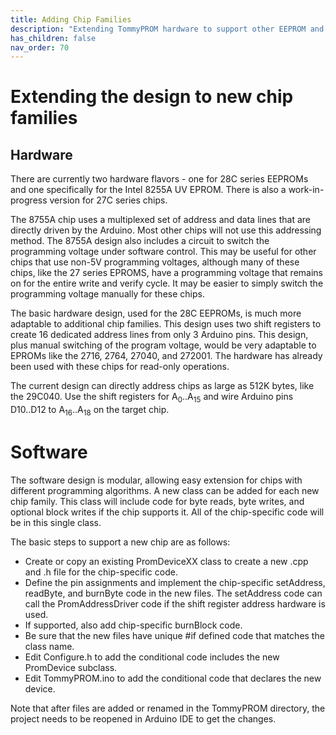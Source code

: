 ```yaml
---
title: Adding Chip Families
description: "Extending TommyPROM hardware to support other EEPROM and EPROM chips"
has_children: false
nav_order: 70
---
```


# Extending the design to new chip families

## Hardware

There are currently two hardware flavors - one for 28C series EEPROMs and one specifically
for the Intel 8255A UV EPROM. There is also a work-in-progress version for 27C series
chips.

The 8755A chip uses a multiplexed set of address and data lines that are directly driven
by the Arduino. Most other chips will not use this addressing method. The 8755A design
also includes a circuit to switch the programming voltage under software control.  This
may be useful for other chips that use non-5V programming voltages, although many of these
chips, like the 27 series EPROMS, have a programming voltage that remains on for the
entire write and verify cycle. It may be easier to simply switch the programming voltage
manually for these chips.

The basic hardware design, used for the 28C EEPROMs, is much more adaptable to additional
chip families. This design uses two shift registers to create 16 dedicated address lines
from only 3 Arduino pins. This design, plus manual switching of the program voltage, would
be very adaptable to EPROMs like the 2716, 2764, 27040, and 272001. The hardware has
already been used with these chips for read-only operations.

The current design can directly address chips as large as 512K bytes, like the 29C040. Use
the shift registers for A<sub>0</sub>..A<sub>15</sub> and wire Arduino pins D10..D12 to
A<sub>16</sub>..A<sub>18</sub> on the target chip.

# Software

The software design is modular, allowing easy extension for chips with different
programming algorithms.  A new class can be added for each new chip family. This class
will include code for byte reads, byte writes, and optional block writes if the chip
supports it.  All of the chip-specific code will be in this single class.

The basic steps to support a new chip are as follows:
* Create or copy an existing PromDeviceXX class to create a new .cpp and .h file for the
chip-specific code.
* Define the pin assignments and implement the chip-specific setAddress, readByte, and
burnByte code in the new files. The setAddress code can call the PromAddressDriver code if
the shift register address hardware is used.
* If supported, also add chip-specific burnBlock code.
* Be sure that the new files have unique #if defined code that matches the class name.
* Edit Configure.h to add the conditional code includes the new PromDevice subclass.
* Edit TommyPROM.ino to add the conditional code that declares the new device.

Note that after files are added or renamed in the TommyPROM directory, the project needs
to be reopened in Arduino IDE to get the changes.
